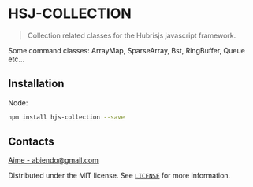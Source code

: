 # HSJ-COLLECTION
> Collection related classes for the Hubrisjs javascript framework.

Some command classes: ArrayMap, SparseArray, Bst, RingBuffer, Queue etc...

## Installation

Node:

```sh
npm install hjs-collection --save
```
## Contacts

[Aime - abiendo@gmail.com](abiendo@gmail.com)

Distributed under the MIT license. See [``LICENSE``](./LICENSE.md) for more information.